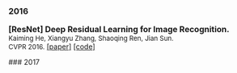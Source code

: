 ### 2016

<p>
<font size=3><b>[ResNet] Deep Residual Learning for Image Recognition.</b></font>
<br>
<font size=2>Kaiming He, Xiangyu Zhang, Shaoqing Ren, Jian Sun.</font>
<br>
<font size=2>CVPR 2016.</font>
<a href='https://arxiv.org/abs/1512.03385'>[paper]</a> <a href='https://github.com/pytorch/vision/blob/main/torchvision/models/resnet.py'>[code]</a>    
</p>
### 2017